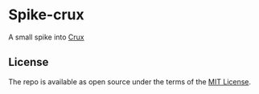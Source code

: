 # Spike-crux
A small spike into [Crux](https://github.com/juxt/crux "Crux")

## License
The repo is available as open source under the terms of the [MIT License](http://opensource.org/licenses/MIT).